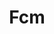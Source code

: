 ---
title: Fcm
description: Master Firebase Cloud Messaging to send notifications and updates efficiently.
---